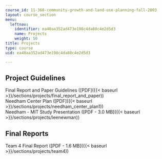 ```yaml
---
course_id: 11-360-community-growth-and-land-use-planning-fall-2003
layout: course_section
menu:
  leftnav:
    identifier: ea40aa352ad473e198c4da80c4e2d5d3
    name: Projects
    weight: 50
title: Projects
type: course
uid: ea40aa352ad473e198c4da80c4e2d5d3

---
```


Project Guidelines
------------------

Final Report and Paper Guidelines ([PDF]({{< baseurl >}}/sections/projects/final_report_and_paper))  
Needham Center Plan ([PDF]({{< baseurl >}}/sections/projects/needham_center_plan1))  
Needham - MIT Study Presentation ([PDF - 3.0 MB]({{< baseurl >}}/sections/projects/leenewman))

Final Reports
-------------

Team 4 Final Report ([PDF - 1.6 MB]({{< baseurl >}}/sections/projects/team4))